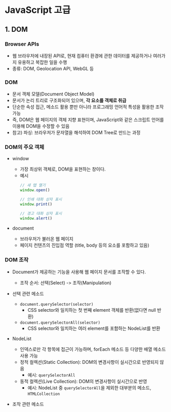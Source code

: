 # JavaScript 고급

## 1. DOM

### Browser APIs
- 웹 브라우저에 내장된 API로, 현재 컴퓨터 환경에 관한 데이터를 제공하거나 여러가지 유용하고 복잡한 일을 수행
- 종류: DOM, Geolocation API, WebGL 등

### DOM
- 문서 객체 모델(Document Object Model)
- 문서가 논리 트리로 구조화되어 있으며, **각 요소를 객체로 취급**
- 단순한 속성 접근, 메소드 활용 뿐만 아니라 프로그래밍 언어적 특성을 활용한 조작 가능
- 즉, DOM은 웹 페이지의 객체 지향 표현이며, JavaScript와 같은 스크립트 언어를 이용해 DOM을 수정할 수 있음
- 참고) 파싱: 브라우저가 문자열을 해석하여 DOM Tree로 만드는 과정

### DOM의 주요 객체
- window
  - 가장 최상위 객체로, DOM을 표현하는 창이다.
  - 예시
    ```js
    // 새 탭 열기
    window.open()

    // 인쇄 대화 상자 표시
    window.print()

    // 경고 대화 상자 표시
    window.alert()
    ```

- document
  - 브라우저가 불러온 웹 페이지
  - 페이지 컨텐츠의 진입점 역할 (title, body 등의 요소를 포함하고 있음)

### DOM 조작
- Document가 제공하는 기능을 사용해 웹 페이지 문서를 조작할 수 있다.
  - 조작 순서: 선택(Select) -> 조작(Manipulation)

- 선택 관련 메소드
  - `document.querySelector(selector)`
    - CSS selector와 일치하는 첫 번째 element 객체를 반환(없다면 null 반환)
  - `document.querySelectorAll(selector)`
    - CSS selector와 일치하는 여러 element를 포함하는 NodeList를 반환

- NodeList
  - 인덱스로만 각 항목에 접근이 가능하며, forEach 메소드 등 다양한 배열 메소드 사용 가능
  - 정적 컬렉션(Static Collection): DOM의 변경사항이 실시간으로 반영되지 않음
    - 예시: `querySelectorAll`
  - 동적 컬렉션(Live Collection): DOM의 변경사항이 실시간으로 반영
    - 예시: NodeList 중 `querySelectorAll`을 제외한 대부분의 메소드, `HTMLCollection`

- 조작 관련 메소드